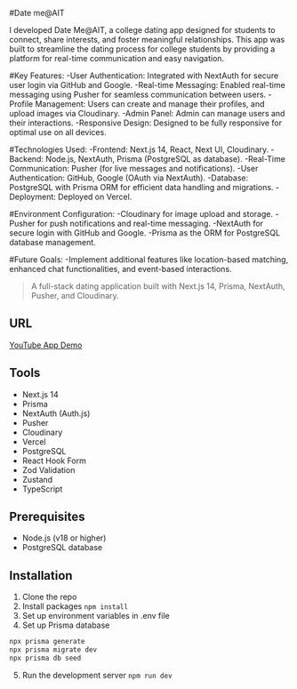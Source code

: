 #Date me@AIT

I developed Date Me@AIT, a college dating app designed for students to connect, share interests, and foster meaningful relationships. This app was built to streamline the dating process for college students by providing a platform for real-time communication and easy navigation.

#Key Features:
-User Authentication: Integrated with NextAuth for secure user login via GitHub and Google.
-Real-time Messaging: Enabled real-time messaging using Pusher for seamless communication between users.
-Profile Management: Users can create and manage their profiles, and upload images via Cloudinary.
-Admin Panel: Admin can manage users and their interactions.
-Responsive Design: Designed to be fully responsive for optimal use on all devices.

#Technologies Used:
-Frontend: Next.js 14, React, Next UI, Cloudinary.
-Backend: Node.js, NextAuth, Prisma (PostgreSQL as database).
-Real-Time Communication: Pusher (for live messages and notifications).
-User Authentication: GitHub, Google (OAuth via NextAuth).
-Database: PostgreSQL with Prisma ORM for efficient data handling and migrations.
-Deployment: Deployed on Vercel.

#Environment Configuration:
-Cloudinary for image upload and storage.
-Pusher for push notifications and real-time messaging.
-NextAuth for secure login with GitHub and Google.
-Prisma as the ORM for PostgreSQL database management.

#Future Goals:
-Implement additional features like location-based matching, enhanced chat functionalities, and event-based interactions.

> A full-stack dating application built with Next.js 14, Prisma, NextAuth, Pusher, and Cloudinary. 

## URL

[YouTube App Demo](https://youtu.be/HqlJjX9uIuk)

## Tools

- Next.js 14  
- Prisma  
- NextAuth (Auth.js)
- Pusher  
- Cloudinary  
- Vercel  
- PostgreSQL  
- React Hook Form  
- Zod Validation  
- Zustand  
- TypeScript


## Prerequisites

- Node.js (v18 or higher)
- PostgreSQL database

## Installation

1. Clone the repo
2. Install packages `npm install`
3. Set up environment variables in .env file
4. Set up Prisma database
```bash
npx prisma generate
npx prisma migrate dev
npx prisma db seed
```
5. Run the development server `npm run dev`
